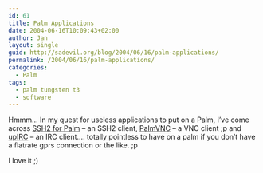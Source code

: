 ```yaml
---
id: 61
title: Palm Applications
date: 2004-06-16T10:09:43+02:00
author: Jan
layout: single
guid: http://sadevil.org/blog/2004/06/16/palm-applications/
permalink: /2004/06/16/palm-applications/
categories:
  - Palm
tags:
  - palm tungsten t3
  - software
---
```

Hmmm&#8230; In my quest for useless applications to put on a Palm, I&#8217;ve come across <a TARGET="_blank" HREF="http://www.sealiesoftware.com/pssh/">SSH2 for Palm</a> &#8211; an SSH2 client, <a TARGET="_blank" HREF="http://palmvnc2.free.fr/">PalmVNC</a> &#8211; a VNC client ;p and <a TARGET="_blank" HREF="http://www.smittyware.com/palm/upirc/">upIRC</a> &#8211; an IRC client&#8230;. totally pointless to have on a palm if you don&#8217;t have a flatrate gprs connection or the like. ;p

I love it ;)
